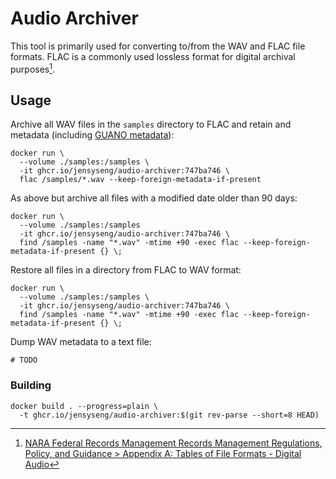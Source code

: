 # Audio Archiver

This tool is primarily used for converting to/from the WAV and FLAC file formats.  FLAC is a commonly used lossless format for digital archival purposes[^1].

[^1]: [NARA Federal Records Management Records Management Regulations, Policy, and Guidance > Appendix A: Tables of File Formats - Digital Audio](https://www.archives.gov/records-mgmt/policy/transfer-guidance-tables.html#digitalaudio)

## Usage

Archive all WAV files in the `samples` directory to FLAC and retain and metadata (including [GUANO metadata](https://github.com/riggsd/guano-spec)):

```shell
docker run \
  --volume ./samples:/samples \
  -it ghcr.io/jensyseng/audio-archiver:747ba746 \
  flac /samples/*.wav --keep-foreign-metadata-if-present
```

As above but archive all files with a modified date older than 90 days:

```shell
docker run \
  --volume ./samples:/samples 
  -it ghcr.io/jensyseng/audio-archiver:747ba746 \
  find /samples -name "*.wav" -mtime +90 -exec flac --keep-foreign-metadata-if-present {} \;
```

Restore all files in a directory from FLAC to WAV format:

```shell
docker run \
  --volume ./samples:/samples \
  -it ghcr.io/jensyseng/audio-archiver:747ba746 \
  find /samples -name "*.wav" -mtime +90 -exec flac --keep-foreign-metadata-if-present {} \;
```

Dump WAV metadata to a text file:

```shell
# TODO
```

### Building

```shell
docker build . --progress=plain \
  -t ghcr.io/jensyseng/audio-archiver:$(git rev-parse --short=8 HEAD)
```
